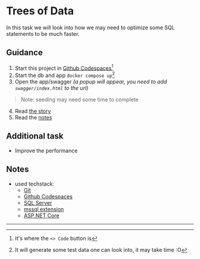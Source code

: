 # Trees of Data

In this task we will look into how we may need to optimize some SQL statements to be much faster.

## Guidance

1. Start this project in [Github Codespaces](https://github.com/features/codespaces)[^1]
2. Start the db and app `docker compose up`[^2]
3. Open the app/swagger *(a popup will appear, you need to add `swagger/index.html` to the url)*
> Note: seeding may need some time to complete
4. Read [the story](STORY.md)
5. Read the [notes](NOTES.md)

## Additional task

* Improve the performance

## Notes

* used techstack:
  * [Git](https://git-scm.com/)
  * [Github Codespaces](https://github.com/features/codespaces)
  * [SQL Server](https://www.microsoft.com/de-de/sql-server)
  * [mssql extension](https://learn.microsoft.com/en-us/sql/tools/visual-studio-code/mssql-extensions?view=sql-server-ver16)
  * [ASP.NET Core](https://learn.microsoft.com/de-de/aspnet/core/introduction-to-aspnet-core?view=aspnetcore-7.0)

---

[^1]: It's where the `<> Code` button is

[^2]: It will generate some test data one can look into, it may take time :O